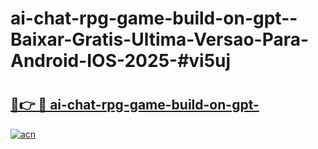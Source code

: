 # ai-chat-rpg-game-build-on-gpt--Baixar-Gratis-Ultima-Versao-Para-Android-IOS-2025-#vi5uj

# <h2><a href="https://ainizakaria.my?title=ai-chat-rpg-game-build-on-gpt-&ref=24M">🔗👉 🔴 ai-chat-rpg-game-build-on-gpt-</a></h2>

[![acn](https://github.com/user-attachments/assets/0f9c940e-d8b0-45ae-aac7-cd30a18b3e1c)](https://ainizakaria.my?title=ai-chat-rpg-game-build-on-gpt-&ref=24M)

